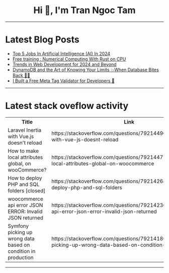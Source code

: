 <h1 align="center">Hi 👋, I'm Tran Ngoc Tam</h1>

---

# Latest Blog Posts 
<!-- BLOG-POST-LIST:START -->
- [Top 5 Jobs In Artificial Intelligence &lpar;AI&rpar; In 2024](https://dev.to/techdogs_inc/top-5-jobs-in-artificial-intelligence-ai-in-2024-348h)
- [Free training : Numerical Computing With Rust on CPU](https://dev.to/marielp/free-training-numerical-computing-with-rust-on-cpu-2581)
- [Trends in Web Development for 2024 and Beyond](https://dev.to/nandha-vistas/trends-in-web-development-for-2024-and-beyond-2dk3)
- [DynamoDB and the Art of Knowing Your Limits 💥When Database Bites Back 🧛‍♂️](https://dev.to/sebekz/dynamodb-and-the-art-of-knowing-your-limits-when-database-bites-back-532h)
- [I Built a Free Meta Tag Validator for Developers 🎉](https://dev.to/gleamso/i-built-a-free-meta-tag-validator-for-developers-29dh)
<!-- BLOG-POST-LIST:END -->

---

# Latest stack oveflow activity
<table>
  <tr><th>Title</th><th>Link</th></tr>
  <!-- STACKOVERFLOW:START --><tr><td>Laravel Inertia with Vue.js doesn&#39;t reload</td><td>https://stackoverflow.com/questions/79214496/laravel-inertia-with-vue-js-doesnt-reload</td></tr><tr><td>How to make local attributes global, on wooCommerce?</td><td>https://stackoverflow.com/questions/79214477/how-to-make-local-attributes-global-on-woocommerce</td></tr><tr><td>How to deploy PHP and SQL folders [closed]</td><td>https://stackoverflow.com/questions/79214268/how-to-deploy-php-and-sql-folders</td></tr><tr><td>woocommerce api error JSON ERROR: Invalid JSON returned</td><td>https://stackoverflow.com/questions/79214230/woocommerce-api-error-json-error-invalid-json-returned</td></tr><tr><td>Symfony picking up wrong data based on condition in production</td><td>https://stackoverflow.com/questions/79214186/symfony-picking-up-wrong-data-based-on-condition-in-production</td></tr><!-- STACKOVERFLOW:END -->
</table>

---


